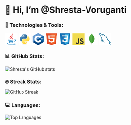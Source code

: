 # 👋 Hi, I’m @Shresta-Voruganti


<!---
Shresta-Voruganti/Shresta-Voruganti is a ✨ special ✨ repository because its `README.md` (this file) appears on your GitHub profile.
You can click the Preview link to take a look at your changes.
--->
<!---
- 🌱 I’m currently pursuing **BTech in Computer Science**
- 💻 Practicing **LeetCode challenges** and solving **algorithmic problems**
- 📧 How to reach me: [vshrestav@gmail.com](mailto:vshrestav@gmail.com)
- 🌍 From: **Hyderabad, Telangana, India**
--->

### 🔧 Technologies & Tools:
<p align="left">
  <img src="https://raw.githubusercontent.com/devicons/devicon/master/icons/java/java-original.svg" alt="java" width="40" height="40"/> 
  <img src="https://raw.githubusercontent.com/devicons/devicon/master/icons/python/python-original.svg" alt="python" width="40" height="40"/> 
  <img src="https://raw.githubusercontent.com/devicons/devicon/master/icons/cplusplus/cplusplus-original.svg" alt="cpp" width="40" height="40"/> 
  <img src="https://raw.githubusercontent.com/devicons/devicon/master/icons/html5/html5-original.svg" alt="HTML5" width="40" height="40"/> 
  <img src="https://raw.githubusercontent.com/devicons/devicon/master/icons/css3/css3-original.svg" alt="CSS" width="40" height="40"/> 
  <img src="https://raw.githubusercontent.com/devicons/devicon/master/icons/javascript/javascript-original.svg" alt="javascript" width="40" height="40"/> 
  <img src="https://raw.githubusercontent.com/devicons/devicon/master/icons/mongodb/mongodb-original.svg" alt="MongoDB" width="40" height="40"/> 
  <img src="https://raw.githubusercontent.com/devicons/devicon/master/icons/mysql/mysql-original.svg" alt="mysql" width="40" height="40"/> 

  <!-- Add more icons as needed -->
</p>

### 📊 GitHub Stats:
![Shresta's GitHub stats](https://github-readme-stats.vercel.app/api?username=Shresta-Voruganti&show_icons=true&theme=tokyonight)
<!--- ![Shresta's GitHub stats](https://github-readme-stats.vercel.app/api?username=Shresta-Voruganti&show_icons=true&theme=radical) -->


### 🔥 Streak Stats:
![GitHub Streak](https://github-readme-streak-stats.herokuapp.com/?user=Shresta-Voruganti&theme=tokyonight)  
<!--- ![GitHub Streak](https://github-readme-streak-stats.herokuapp.com/?user=Shresta-Voruganti&theme=radical) --->
<!--- theme can be radical, or dark, or tokyonight, etc. --->


### 💻 Languages:
![Top Languages](https://github-readme-stats.vercel.app/api/top-langs/?username=Shresta-Voruganti&layout=compact&theme=tokyonight)  
<!--- ![Top Languages](https://github-readme-stats.vercel.app/api/top-langs/?username=Shresta-Voruganti&layout=compact&theme=radical) --->



